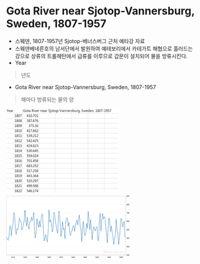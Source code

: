 # Gota River near Sjotop-Vannersburg, Sweden, 1807-1957
- 스웨덴, 1807-1957년 Sjotop-베너스버그 근처 예타강 자료
- 스웨덴베네른호의 남서단에서 발원하여 예테보리에서 카테가트 해협으로 흘러드는 강으로 상류의 트롤헤탄에서 급류를 이루므로 갑문이 설치되어 물을 방류시킨다.
- Year
> 년도
- Gota River near Sjotop-Vannersburg, Sweden, 1807-1957
> 해마다 방류되는 물의 양

![img](./img/data.png)      
![img](./img/time_series.png)